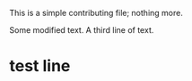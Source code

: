 This is a simple contributing file; nothing more.

Some modified text.
A third line of text.



# test line
